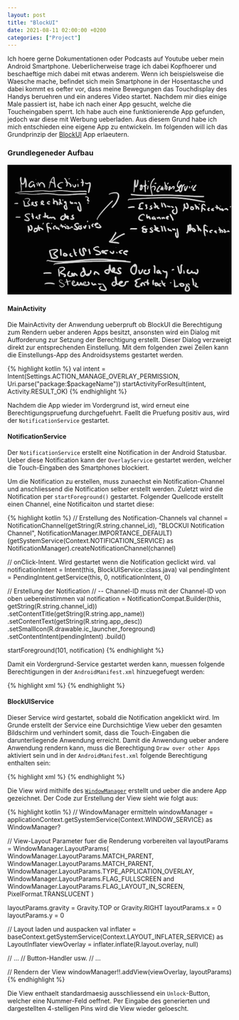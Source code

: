 ```yaml
---
layout: post
title: "BlockUI"
date: 2021-08-11 02:00:00 +0200
categories: ["Project"]
---
```

Ich hoere gerne Dokumentationen oder Podcasts auf Youtube ueber mein Android Smartphone. Ueberlicherweise trage ich dabei Kopfhoerer und beschaeftige mich dabei mit etwas anderem. Wenn ich beispielsweise die Waesche mache, befindet sich mein Smartphone in der Hosentasche und dabei kommt es oefter vor, dass meine Bewegungen das Touchdisplay des Handys beruehren und ein anderes Video startet. Nachdem mir dies einige Male passiert ist, habe ich nach einer App gesucht, welche die Toucheingaben sperrt. Ich habe auch eine funktionierende App gefunden, jedoch war diese mit Werbung ueberladen. Aus diesem Grund habe ich mich entschieden eine eigene App zu entwickeln. Im folgenden will ich das Grundprinzip der [BlockUI](https://github.com/matseee/block-ui) App erlaeutern. 

### Grundlegeneder Aufbau
![Block-UI Overview](/assets/images/2021-08-11_blockui_overview.png)

#### MainActivity
Die MainActivity der Anwendung ueberpruft ob BlockUI die Berechtigung zum Rendern ueber anderen Apps besitzt, ansonsten wird ein Dialog mit Aufforderung zur Setzung der Berechtigung erstellt. Dieser Dialog verzweigt direkt zur entsprechenden Einstellung. Mit dem folgenden zwei Zeilen kann die Einstellungs-App des Androidsystems gestartet werden.

{% highlight kotlin %}
val intent = Intent(Settings.ACTION_MANAGE_OVERLAY_PERMISSION, Uri.parse("package:$packageName"))
startActivityForResult(intent, Activity.RESULT_OK)
{% endhighlight %}

Nachdem die App wieder im Vordergrund ist, wird erneut eine Berechtigungspruefung durchgefuehrt. Faellt die Pruefung positiv aus, wird der `NotificationService` gestartet.

#### NotificationService
Der `NotificationService` erstellt eine Notification in der Android Statusbar. Ueber diese Notification kann der `OverlayService` gestartet werden, welcher die Touch-Eingaben des Smartphones blockiert.

Um die Notification zu erstellen, muss zunaechst ein Notification-Channel und anschliessend die Notification selber erstellt werden. Zuletzt wird die Notification per `startForeground()` gestartet. Folgender Quellcode erstellt einen Channel, eine Notificaiton und startet diese:


{% highlight kotlin %}
// Erstellung des Notification-Channels
val channel = NotificationChannel(getString(R.string.channel_id),
        "BLOCKUI Notification Channel",
        NotificationManager.IMPORTANCE_DEFAULT)
(getSystemService(Context.NOTIFICATION_SERVICE) as NotificationManager).createNotificationChannel(channel)

// onClick-Intent. Wird gestartet wenn die Notification geclickt wird.
val notificationIntent = Intent(this, BlockUIService::class.java)
val pendingIntent = PendingIntent.getService(this, 0, notificationIntent, 0)

// Erstellung der Notification
//  -- Channel-ID muss mit der Channel-ID von oben uebereinstimmen
val notification = NotificationCompat.Builder(this, getString(R.string.channel_id))
        .setContentTitle(getString(R.string.app_name))
        .setContentText(getString(R.string.app_desc))
        .setSmallIcon(R.drawable.ic_launcher_foreground)
        .setContentIntent(pendingIntent)
        .build()

startForeground(101, notification)
{% endhighlight %}

Damit ein Vordergrund-Service gestartet werden kann, muessen folgende Berechtigungen in der `AndroidManifest.xml` hinzuegefuegt werden:

{% highlight xml %}
<uses-permission android:name="android.permission.WAKE_LOCK" />
<uses-permission android:name="android.permission.FOREGROUND_SERVICE" />
{% endhighlight %}


#### BlockUIService
Dieser Service wird gestartet, sobald die Notification angeklickt wird. Im Grunde erstellt der Service eine Durchsichtige View ueber den gesamten Bildschirm und verhindert somit, dass die Touch-Eingaben die darunterliegende Anwendung erreicht. Damit die Anwendung ueber andere Anwendung rendern kann, muss die Berechtigung `Draw over other Apps` aktiviert sein und in der `AndroidManifest.xml` folgende Berechtigung enthalten sein:

{% highlight xml %}
<uses-permission android:name="android.permission.SYSTEM_ALERT_WINDOW" />
{% endhighlight %}


Die View wird mithilfe des [`WindowManager`](https://developer.android.com/reference/android/view/WindowManager?hl=en) erstellt und ueber die andere App gezeichnet. Der Code zur Erstellung der View sieht wie folgt aus:

{% highlight kotlin %}
// WindowManager ermitteln
windowManager =
    applicationContext.getSystemService(Context.WINDOW_SERVICE) as WindowManager?

// View-Layout Parameter fuer die Renderung vorbereiten
val layoutParams =
        WindowManager.LayoutParams(
                WindowManager.LayoutParams.MATCH_PARENT,
                WindowManager.LayoutParams.MATCH_PARENT,
                WindowManager.LayoutParams.TYPE_APPLICATION_OVERLAY,
                WindowManager.LayoutParams.FLAG_FULLSCREEN and WindowManager.LayoutParams.FLAG_LAYOUT_IN_SCREEN,
                PixelFormat.TRANSLUCENT
        )

layoutParams.gravity = Gravity.TOP or Gravity.RIGHT
layoutParams.x = 0
layoutParams.y = 0

// Layout laden und auspacken
val inflater =
        baseContext.getSystemService(Context.LAYOUT_INFLATER_SERVICE) as LayoutInflater
viewOverlay = inflater.inflate(R.layout.overlay, null)

// ...
// Button-Handler usw.
// ...

// Rendern der View
windowManager!!.addView(viewOverlay, layoutParams)
{% endhighlight %}


Die View enthaelt standardmaesig ausschliessend ein `Unlock`-Button, welcher eine Nummer-Feld oeffnet. Per Eingabe des generierten und dargestellten 4-stelligen Pins wird die View wieder geloescht. 
